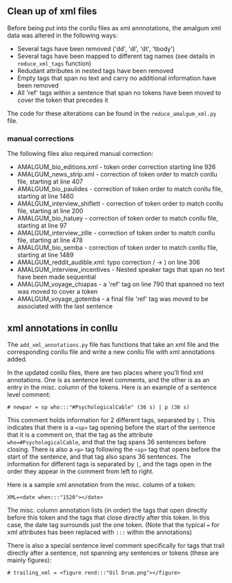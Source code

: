 ## Clean up of xml files

Before being put into the conllu files as xml annnotations, the amalgum xml data was altered in the following ways: 
- Several tags have been removed ('dd', 'dl', 'dt', 'tbody')
- Several tags have been mapped to different tag names (see details in ```reduce_xml_tags``` function)
- Redudant attributes in nested tags have been removed
- Empty tags that span no text and carry no additional information have been removed
- All 'ref' tags within a sentence that span no tokens have been moved to cover the token that precedes it 

The code for these alterations can be found in the ```reduce_amalgum_xml.py``` file.

### manual corrections

The following files also required manual correction:
- AMALGUM_bio_editions.xml - token order correction starting line 926
- AMALGUM_news_strip.xml - correction of token order to match conllu file, starting at line 407
- AMALGUM_bio_paulides - correction of token order to match conllu file, starting at line 1460
- AMALGUM_interview_shiflett - correction of token order to match conllu file, starting at line 200
- AMALGUM_bio_hatuey - correction of token order to match conllu file, starting at line 97
- AMALGUM_interview_zille - correction of token order to match conllu file, starting at line 478
- AMALGUM_bio_semba - correction of token order to match conllu file, starting at line 1489
- AMALGUM_reddit_audible.xml: typo correction / -> ) on line 306
- AMALGUM_interview_incentives - Nested speaker tags that span no text have been made sequential 
- AMALGUM_voyage_chiapas - a 'ref' tag on line 790 that spanned no text was moved to cover a token
- AMALGUM_voyage_gotemba - a final file 'ref' tag was moved to be associated with the last sentence

## xml annotations in conllu

The ```add_xml_annotations.py``` file has functions that take an xml file and the corresponding conllu file and write a new conllu file with xml annotations added.  

In the updated conllu files, there are two places where you'll find xml annotations. One is as sentence level comments, and the other is as an entry in the misc. column of the tokens. Here is an example of a sentence level comment:

```# newpar = sp who:::"#PsychologicalCable" (36 s) | p (36 s)```

This comment holds information for 2 different tags, separated by ```|```. This indicates that there is a ```<sp>``` tag opening before the start of the sentence that it is a comment on, that the tag as the attribute ```who=#PsychologicalCable```, and that the tag spans 36 sentences before closing. There is also a ```<p>``` tag following the ```<sp>``` tag that opens before the start of the sentence, and that tag also spans 36 sentences. The information for different tags is separated by ```|```, and the tags open in the order they appear in the comment from left to right.

Here is a sample xml annotation from the misc. column of a token: 

```XML=<date when:::"1520"></date>```

The misc. column annotation lists (in order) the tags that open directly before this token and the tags that close directly after this token. In this case, the date tag surrounds just the one token. (Note that the typical ```=``` for xml attributes has been replaced with ```:::``` within the annotations)

There is also a special sentence level comment specifically for tags that trail directly after a sentence, not spanning any sentences or tokens (these are mainly figures):

```# trailing_xml = <figure rend:::"Oil Drum.png"></figure>```